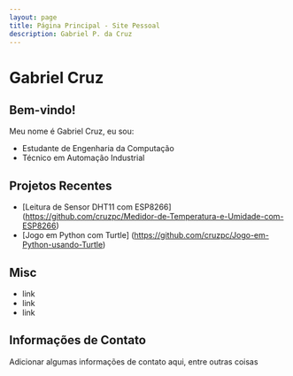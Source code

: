 ```yaml
---
layout: page
title: Página Principal - Site Pessoal
description: Gabriel P. da Cruz
---
```


# Gabriel Cruz

## Bem-vindo! 

Meu nome é Gabriel Cruz, eu sou:
  
  - Estudante de Engenharia da Computação
  - Técnico em Automação Industrial
  
## Projetos Recentes

  - [Leitura de Sensor DHT11 com ESP8266] (https://github.com/cruzpc/Medidor-de-Temperatura-e-Umidade-com-ESP8266)
  - [Jogo em Python com Turtle] (https://github.com/cruzpc/Jogo-em-Python-usando-Turtle)
  
## Misc

  - link
  - link
  - link
  
## Informações de Contato

Adicionar algumas informações de contato aqui, entre outras coisas
